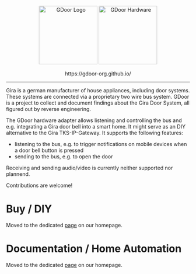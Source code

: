 <p align="center">
<img src="https://gdoor-org.github.io/assets/images/logo.png" alt="GDoor Logo" height=160>
<img src="https://gdoor-org.github.io/assets/images/doc-3d.png" alt="GDoor Hardware" height=160>
</p>
<p align="center">
  https://gdoor-org.github.io/
</p>

_________________

Gira is a german manufacturer of house appliances, including door systems.
These systems are connected via a proprietary two wire bus system.
GDoor is a project to collect and document findings about the Gira Door System, all figured out by reverse engineering.

The GDoor hardware adapter allows listening and controlling the bus and e.g. integrating a Gira door bell into a smart home. It might serve as an DIY alternative to the Gira TKS-IP-Gateway. It supports the following features:

- listening to the bus, e.g. to trigger notifications on mobile devices when a door bell button is pressed
- sending to the bus, e.g. to open the door

Receiving and sending audio/video is currently neither supported nor plannend.

Contributions are welcome!

# Buy / DIY
Moved to the dedicated [page](https://gdoor-org.github.io/buy.html) on our homepage.

# Documentation / Home Automation
Moved to the dedicated [page](https://gdoor-org.github.io/documentation/getting-started.html) on our homepage.